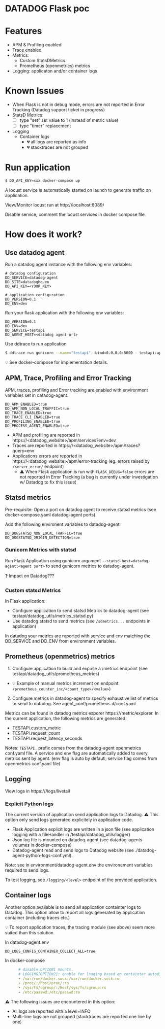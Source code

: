 # DATADOG Flask poc

# Features
- APM & Profiling enabled
- Trace enabled
- Metrics:
  - Custom StatsDMetrics
  - Prometheus (openmetrics) metrics
- Logging: applicaton and/or container logs

# Known Issues
- When Flask is not in debug mode, errors are not reported in Error Tracking (Datadog support ticket in progress)
- StatsD Metrics:
  - [ ] type "set" set value to 1 (instead of metric value)
  - [ ] type "timer" replacement
- Logging
  - Container logs
    - :broken_heart: all logs are reported as info
    - :broken_heart: stacktraces are not grouped 

# Run application

```bash
$ DD_API_KEY=xxx docker-compose up
```

A locust service is automatically started on launch to generate traffic on application.

View/Monitor locust run at http://localhost:8089/

Disable service, comment the locust services in docker compose file.

# How does it work?
## Use datadog agent

Run a datadog agent instance with the following env variables:
```dotenv
# datadog configuration
DD_SERVICE=datadog-agent
DD_SITE=datadoghq.eu
DD_API_KEY=<YOUR_KEY>

# application configuration
DD_VERSION=0.1
DD_ENV=dev
```

Run your flask application with the following env variables:
```dotenv
DD_VERSION=0.1
DD_ENV=dev
DD_SERVICE=testapi
DD_AGENT_HOST=<datadog agent url>
```

Use ddtrace to run application
```bash
$ ddtrace-run gunicorn --name="testapi"--bind=0.0.0.0:5000 - testapi:app
```

:bulb: See docker-compose for implementation details.


## APM, Trace, Profiling and Error Tracking
APM, traces, profiling and Error tracking are enabled with environment variables set in datadog-agent.

```dotenv
DD_APM_ENABLED=true
DD_APM_NON_LOCAL_TRAFFIC=true
DD_TRACE_ENABLED=true
DD_TRACE_CLI_ENABLED=true
DD_PROFILING_ENABLED=true
DD_PROCESS_AGENT_ENABLED=true
```

- APM and profiling are reported in https://<datadog_website>/apm/services?env=dev
- Traces are reported in https://<datadog_website>/apm/traces?query=env
- Applications errors are reported in https://<datadog_website>/apm/error-tracking (eg. errors raised by `/server_error/` endpoint)
  - :warning: When Flask application is run with `FLASK_DEBUG=false` errors are not reported in Error Tracking (a bug is currently under investigation w/ Datadog to fix this issue)

## Statsd metrics
Pre-requisite: Open a port on datadog agent to receive statsd metrics (see docker-compose.yaml datadog-agent ports).

Add the following environent variables to datadog-agent:
```dotenv
DD_DOGSTATSD_NON_LOCAL_TRAFFIC=true
DD_DOGSTATSD_ORIGIN_DETECTION=true
```

### Gunicorn Metrics with statsd
Run Flask Application using gunicorn argument `--statsd-host=datadog-agent:<agent port>` to send gunicorn metrics to datadog-agent.

:question: Impact on Datadog???

### Custom statsd Metrics
In Flask application:
   - Configure application to send statsd Metrics to datadog-agent (see testapi/datadog_utils/metrics_statsd.py)
   - Use datadog.statsd to send metrics (see `/sdmetrics...` endpoints in application)

In datadog your metrics are reported with service and env matching the DD_SERVICE and DD_ENV from environment variables.


## Prometheus (openmetrics) metrics
1. Configure application to build and expose a /metrics endpoint (see testapi/datadog_utils/prometheus_metrics)
  - :bulb: Example of manual metrics increment on endpoint `/prometheus_counter_inc/<count_type>/<value>`) 
2. Configure metrics in datadog-agent to specify exhaustive list of metrics to send to datadog. See agent_conf/prometheus.d/conf.yaml

Metrics can be found in datadog metrics exporer https://<datadog website>/metric/explorer. In the current application, the following metrics are generated:
 - TESTAPI.custom_metric
 - TESTAPI.request_count
 - TESTAPI.request_latency_seconds

Notes: `TESTAPI.` prefix comes from the datadog-agent openmetrics conf.yaml file. A service and env flag are automatically 
added to every metrics sent by agent. (env flag is auto by defautl, service flag comes from openmetrics conf.yaml file)

## Logging 

View logs in https://<datadog website>/logs/livetail

### Explicit Python logs
The current version of application send application logs to Datadog. 
:warning: This option only send logs generated explicitely in application code.

- Flask Application explicit logs are written in a json file (see application logging with a fileHandler in /testapi/datadog_utils/logger)
- Json log file is mounted on datadog-agent (see datadog-agents volumes in docker-compose)
- Datadog-agent read and send logs to Datadog website (see ./datadog-agent-python-logs-conf.yml).

Note: see in environment/datadog-agent.env the environement variables required to send logs.

To test logging, see `/logging/<level>` endpoint of the provided application.

## Container logs
Another option available is to send all application containter logs to Datadog.
This option allow to report all logs generated by application container (including traces etc.)

:bulb: To report application traces, the tracing module (see above) seem more suited than this solution.

In datadog-agent.env
```dotenv
DD_LOGS_CONFIG_CONTAINER_COLLECT_ALL=true
```

In docker-compose
```yaml
      # disable OPTION1 mounts.
      # LOGGING[OPTION2]: enable for logging based on containter autodiscovery
      - /var/run/docker.sock:/var/run/docker.sock:ro
      - /proc/:/host/proc/:ro
      - /sys/fs/cgroup/:/host/sys/fs/cgroup:ro
      - /etc/passwd:/etc/passwd:ro
```
:warning: The following issues are encountered in this option:
 - All logs are reported with a level=INFO
 - Multi-line logs are not grouped (stacktraces are reported one line by one)